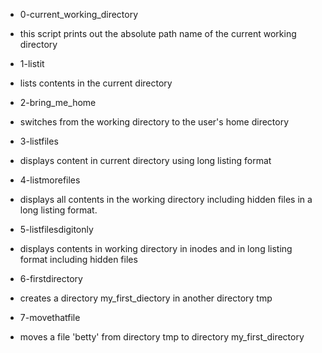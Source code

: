 * 0-current_working_directory
- this script prints out the absolute path name of the current working directory

* 1-listit 
- lists contents in the current directory

* 2-bring_me_home
- switches from the working directory to the user's home directory

* 3-listfiles
- displays content in current directory using long listing format

* 4-listmorefiles
- displays all contents in the working directory including hidden files in a long listing format.

* 5-listfilesdigitonly
- displays contents in working directory in inodes and in long listing format including hidden files

* 6-firstdirectory
- creates a directory my_first_diectory in another directory tmp

* 7-movethatfile
- moves a file 'betty' from directory tmp to directory my_first_directory
